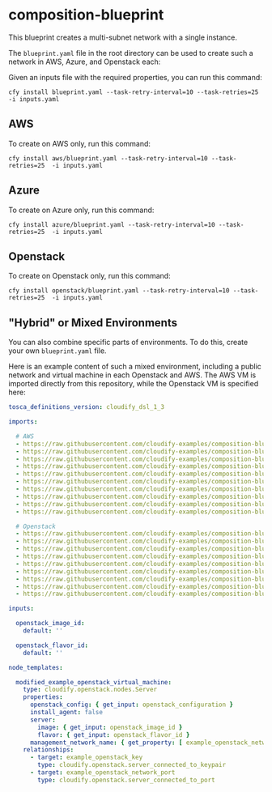 # composition-blueprint

This blueprint creates a multi-subnet network with a single instance.

The `blueprint.yaml` file in the root directory can be used to create such a network in AWS, Azure, and Openstack each:

Given an inputs file with the required properties, you can run this command:

`cfy install blueprint.yaml --task-retry-interval=10 --task-retries=25  -i inputs.yaml`

## AWS

To create on AWS only, run this command:

`cfy install aws/blueprint.yaml --task-retry-interval=10 --task-retries=25  -i inputs.yaml`

## Azure

To create on Azure only, run this command:

`cfy install azure/blueprint.yaml --task-retry-interval=10 --task-retries=25  -i inputs.yaml`


## Openstack

To create on Openstack only, run this command:

`cfy install openstack/blueprint.yaml --task-retry-interval=10 --task-retries=25  -i inputs.yaml`


## "Hybrid" or Mixed Environments

You can also combine specific parts of environments. To do this, create your own `blueprint.yaml` file.

Here is an example content of such a mixed environment, including a public network and virtual machine in each Openstack and AWS. The AWS VM is imported directly from this repository, while the Openstack VM is specified here:

```yaml
tosca_definitions_version: cloudify_dsl_1_3

imports:

  # AWS
  - https://raw.githubusercontent.com/cloudify-examples/composition-blueprint/master/aws/imports.yaml
  - https://raw.githubusercontent.com/cloudify-examples/composition-blueprint/master/aws/network/vpc.yaml
  - https://raw.githubusercontent.com/cloudify-examples/composition-blueprint/master/aws/network/dhcp-options-set.yaml
  - https://raw.githubusercontent.com/cloudify-examples/composition-blueprint/master/aws/network/public-subnet/subnet.yaml
  - https://raw.githubusercontent.com/cloudify-examples/composition-blueprint/master/aws/network/public-subnet/route-table.yaml
  - https://raw.githubusercontent.com/cloudify-examples/composition-blueprint/master/aws/network/public-subnet/internet-gateway.yaml
  - https://raw.githubusercontent.com/cloudify-examples/composition-blueprint/master/aws/compute/elastic-ip.yaml
  - https://raw.githubusercontent.com/cloudify-examples/composition-blueprint/master/aws/compute/key.yaml
  - https://raw.githubusercontent.com/cloudify-examples/composition-blueprint/master/aws/compute/security-group.yaml
  - https://raw.githubusercontent.com/cloudify-examples/composition-blueprint/master/aws/compute/virtual-machine.yaml

  # Openstack
  - https://raw.githubusercontent.com/cloudify-examples/composition-blueprint/master/openstack/imports.yaml
  - https://raw.githubusercontent.com/cloudify-examples/composition-blueprint/master/openstack/network/external-network.yaml
  - https://raw.githubusercontent.com/cloudify-examples/composition-blueprint/master/openstack/network/open-group.yaml
  - https://raw.githubusercontent.com/cloudify-examples/composition-blueprint/master/openstack/network/public-network/router.yaml
  - https://raw.githubusercontent.com/cloudify-examples/composition-blueprint/master/openstack/network/public-network/floating-ip.yaml
  - https://raw.githubusercontent.com/cloudify-examples/composition-blueprint/master/openstack/network/public-network/network.yaml
  - https://raw.githubusercontent.com/cloudify-examples/composition-blueprint/master/openstack/network/public-network/subnet.yaml
  - https://raw.githubusercontent.com/cloudify-examples/composition-blueprint/master/openstack/network/public-network/port.yaml
  - https://raw.githubusercontent.com/cloudify-examples/composition-blueprint/master/openstack/compute/key.yaml

inputs:

  openstack_image_id:
    default: ''

  openstack_flavor_id:
    default: ''

node_templates:

  modified_example_openstack_virtual_machine:
    type: cloudify.openstack.nodes.Server
    properties:
      openstack_config: { get_input: openstack_configuration }
      install_agent: false
      server:
        image: { get_input: openstack_image_id }
        flavor: { get_input: openstack_flavor_id }
      management_network_name: { get_property: [ example_openstack_network, resource_id ] }
    relationships:
      - target: example_openstack_key
        type: cloudify.openstack.server_connected_to_keypair
      - target: example_openstack_network_port
        type: cloudify.openstack.server_connected_to_port
```